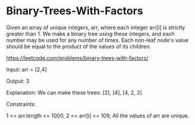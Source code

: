 # Binary-Trees-With-Factors
Given an array of unique integers, arr, where each integer arr[i] is strictly greater than 1.  We make a binary tree using these integers, and each number may be used for any number of times. Each non-leaf node's value should be equal to the product of the values of its children.

https://leetcode.com/problems/binary-trees-with-factors/

Input: arr = [2,4]

Output: 3

Explanation: We can make these trees: [2], [4], [4, 2, 2]

Constraints:

1 <= arr.length <= 1000,
2 <= arr[i] <= 109,
All the values of arr are unique.
